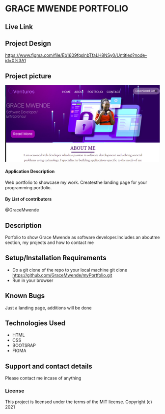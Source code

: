 # GRACE MWENDE PORTFOLIO

## Live Link

## Project Design

https://www.figma.com/file/Eb1609fqslnbTfaLH8NSy0/Untitled?node-id=0%3A1

## Project picture

<img src="images/project-screenshot.png" alt="MarineGEO circle logo" />

#### Application Description

Web portfolio to showcase my work.
Createsthe landing page for your programming portfolio.

#### By **List of contributors**

@GraceMwende

## Description

Porfolio to show Grace Mwende as software developer.Includes an aboutme section, my projects and how to contact me

## Setup/Installation Requirements

- Do a git clone of the repo to your local machine
  git clone https://github.com/GraceMwende/myPortfolio.git
- Run in your browser

## Known Bugs

Just a landing page, additions will be done

## Technologies Used

- HTML
- CSS
- BOOTSRAP
- FIGMA

## Support and contact details

Please contact me incase of anything

### License

This project is licensed under the terms of the MIT license.
Copyright (c) 2021
